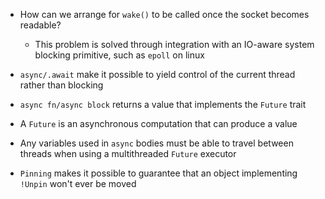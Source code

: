 - How can we arrange for `wake()` to be called once the socket becomes readable?
  - This problem is solved through integration with an IO-aware system blocking primitive, such as `epoll` on linux

- `async/.await` make it possible to yield control of the current thread rather than blocking
- `async fn/async block` returns a value that implements the `Future` trait
- A `Future` is an asynchronous computation that can produce a value
- Any variables used in `async` bodies must be able to travel between threads when using a multithreaded `Future` executor
- `Pinning` makes it possible to guarantee that an object implementing `!Unpin` won't ever be moved

